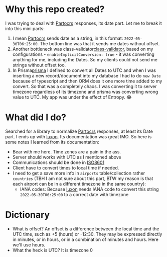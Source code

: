 # Why this repo created?

I was trying to deal with [Partocrs][partocrs] responses, its date part. Let me to break it into this mini parts:

1. I mean [Partocrs][partocrs] sends date as a string, in this format: `2022-05-30T06:25:00`. The bottom line was that it sends me dates without offset.
2. Another bottleneck was class-validator[class-validator], based on my configurations - `enableImplicitConversion: true` - it was converting anything for me, including the Dates. So my clients could not send me strings without offset too.
3. In Prisma[prisma] I defined to convert all Dates to UTC and when I was inserting a new record/document into my database I had to do `new Date` because of typescript and then ORM does it one more time added to my convert. So that was a completely chaos. I was converting it to server timezone regardless of its timezone and prisma was converting wrong value to UTC. My app was under the effect of Entropy. :joy:

# What did I do?

Searched for a library to normalize [Partocrs][partocrs] responses, at least its Date part. I ends up with [luxon][luxon]. Its documentation was great IMO. So here is some notes I learned from its documentation:

- Bear with me here. Time zones are a pain in the ass.
- Server should works with UTC as I mentioned above
- Communications should be done in [ISO8601](https://www.iso.org/iso-8601-date-and-time-format.html)
- Client have to convert times to local time if needed.
- I need to get a save more info in `airports` table/collection rather `countries` (TBH I am not sure about this part, BTW my reason is that each airport can be in a different timezone in the same country):
  - IANA codes: Because [luxon][luxon] needs IANA code to convert this string `2022-05-30T06:25:00` to a correct date with timezone

# Dictionary

- What is offset? An offset is a difference between the local time and the UTC time, such as +5 (hours) or -12:30. They may be expressed directly in minutes, or in hours, or in a combination of minutes and hours. Here we'll use hours.
- What the heck is UTC? It is timezone 0

[partocrs]: (https://www.partocrs.com/)
[class-validator]: (https://github.com/typestack/class-validator)
[prisma]: (https://www.prisma.io/)
[luxon]: (https://moment.github.io/luxon)
